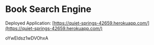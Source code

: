 # Book Search Engine

Deployed Application: [https://quiet-springs-42659.herokuapp.com/](https://quiet-springs-42659.herokuapp.com/)


oYwEldsz1wDVOhxA
